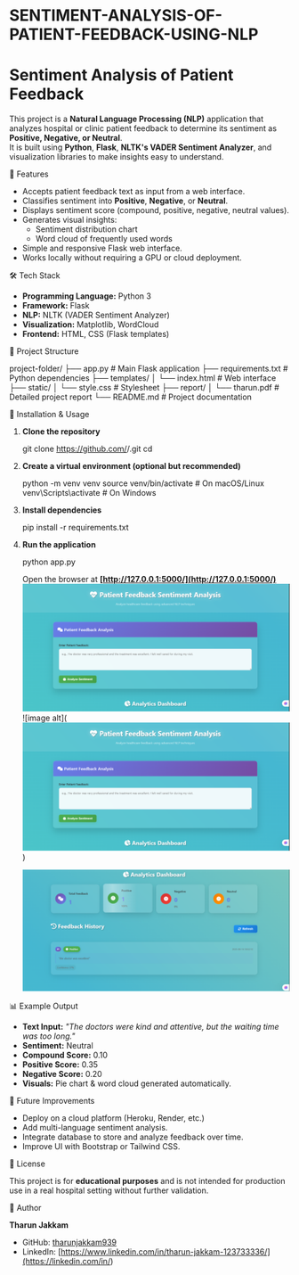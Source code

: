 # SENTIMENT-ANALYSIS-OF-PATIENT-FEEDBACK-USING-NLP

# Sentiment Analysis of Patient Feedback

This project is a **Natural Language Processing (NLP)** application that analyzes hospital or clinic patient feedback to determine its sentiment as **Positive, Negative, or Neutral**.  
It is built using **Python**, **Flask**, **NLTK's VADER Sentiment Analyzer**, and visualization libraries to make insights easy to understand.


📌 Features

- Accepts patient feedback text as input from a web interface.
- Classifies sentiment into **Positive**, **Negative**, or **Neutral**.
- Displays sentiment score (compound, positive, negative, neutral values).
- Generates visual insights:
  - Sentiment distribution chart
  - Word cloud of frequently used words
- Simple and responsive Flask web interface.
- Works locally without requiring a GPU or cloud deployment.


🛠️ Tech Stack

- **Programming Language:** Python 3
- **Framework:** Flask
- **NLP:** NLTK (VADER Sentiment Analyzer)
- **Visualization:** Matplotlib, WordCloud
- **Frontend:** HTML, CSS (Flask templates)



📂 Project Structure

project-folder/
├── app.py                # Main Flask application
├── requirements.txt      # Python dependencies
├── templates/
│   └── index.html        # Web interface
├── static/
│   └── style.css         # Stylesheet
├── report/
│   └── tharun.pdf        # Detailed project report
└── README.md             # Project documentation



🚀 Installation & Usage

1. **Clone the repository**

   git clone https://github.com/<tharunjakkam939>/<SENTIMENT-ANALYSIS-OF-PATIENT-FEEDBACK-USING-NLP>.git
   cd <SENTIMENT-ANALYSIS-OF-PATIENT-FEEDBACK-USING-NLP>

2. **Create a virtual environment (optional but recommended)**

   
   python -m venv venv
   source venv/bin/activate       # On macOS/Linux
   venv\Scripts\activate          # On Windows
   

3. **Install dependencies**

   
   pip install -r requirements.txt
   

4. **Run the application**

   
   python app.py
   

   Open the browser at **[http://127.0.0.1:5000/](http://127.0.0.1:5000/)**
   ![image alt](https://github.com/tharunjakkam939/SENTIMENT-ANALYSIS-OF-PATIENT-FEEDBACK-USING-NLP-/blob/ab89bc49dc4799cdccc2228d0a714546971cba31/outputs/nlp1.png)
    ![image alt]( ![image alt](https://github.com/tharunjakkam939/SENTIMENT-ANALYSIS-OF-PATIENT-FEEDBACK-USING-NLP-/blob/ab89bc49dc4799cdccc2228d0a714546971cba31/outputs/nlp1.png))

    ![image alt](https://github.com/tharunjakkam939/SENTIMENT-ANALYSIS-OF-PATIENT-FEEDBACK-USING-NLP-/blob/da5822121fa6150c96e681e1444a74a932ef1bde/outputs/nlp3.png)



📊 Example Output

* **Text Input:** *"The doctors were kind and attentive, but the waiting time was too long."*
* **Sentiment:** Neutral
* **Compound Score:** 0.10
* **Positive Score:** 0.35
* **Negative Score:** 0.20
* **Visuals:** Pie chart & word cloud generated automatically.



📜 Future Improvements

* Deploy on a cloud platform (Heroku, Render, etc.)
* Add multi-language sentiment analysis.
* Integrate database to store and analyze feedback over time.
* Improve UI with Bootstrap or Tailwind CSS.


📄 License

This project is for **educational purposes** and is not intended for production use in a real hospital setting without further validation.


👤 Author

**Tharun Jakkam**

* GitHub: [tharunjakkam939](https://github.com/<your-username>)
* LinkedIn: [https://www.linkedin.com/in/tharun-jakkam-123733336/](https://linkedin.com/in/<your-linkedin>)




